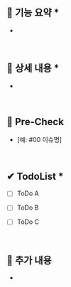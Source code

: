 
<!-- Title 작성 요령 -->
<!-- 아래의 '📢 기능 요약'을 축약한 명사 형태의 문자열로 작성해주세요.. -->
<!-- 각각의 항목 중 항목명 뒤에 '*'가 붙는 항목들은 필수 작성 항목입니다. -->

## 📢 기능 요약 *
<!-- 어떤 기능인지 요약하여 한 문장으로 설명해주세요. -->

- 


<br>

## 📖 상세 내용 *
<!-- 해당 기능 관련 상세 내용을 작성해주세요. -->
<!-- 가급적 TodoList 항목별로 분류하여 각각의 항목에 대한 세부 내용을 작성해주세요.-->

- 


<br>

## 🧐 Pre-Check
<!-- 사전에 확인해야 하거나, 선행되어야 할 과제가 있다면 등록해주세요. -->
<!-- github issue tag, blog 혹은 notion 링크 등등 -->
<!-- 필요 시, 간단한 설명을 덧붙여주세요 -->

- [예: #00 이슈명]


<br>

## ✔ TodoList *
<!-- 이번 작업 내에 해야 할 것들을 분리해서 작성해주세요 -->
<!-- 과도하게 세분화하지 말고 적절한 기준으로 그룹화하여 계획을 세워주세요. -->

- [ ] ToDo A
- [ ] ToDo B
- [ ] ToDo C


<br>

## 📝 추가 내용
<!-- 해당 기능과 관련된 추가적인 정보가 있다면 남겨주세요. -->

- 


<br>
<br>

